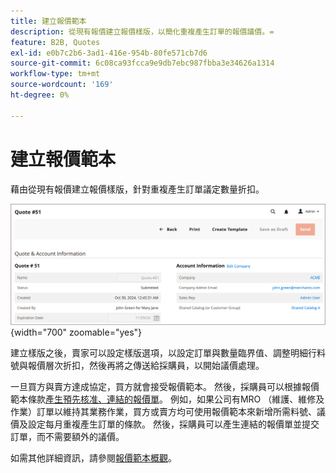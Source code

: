 ```yaml
---
title: 建立報價範本
description: 從現有報價建立報價樣版，以簡化重複產生訂單的報價議價。=
feature: B2B, Quotes
exl-id: e0b7c2b6-3ad1-416e-954b-80fe571cb7d6
source-git-commit: 6c08ca93fcca9e9db7ebc987fbba3e34626a1314
workflow-type: tm+mt
source-wordcount: '169'
ht-degree: 0%

---
```


# 建立報價範本

<!--This topic is linked to from the Commerce Admin quote templates page. If the URL to this topic changes, make sure to add a redirect to prevent the Admin link from returning a 404 error.-->

藉由從現有報價建立報價樣版，針對重複產生訂單議定數量折扣。

![從管理員建立報價範本](./assets/quote-template-create-from-admin.png){width="700" zoomable="yes"}

建立樣版之後，賣家可以設定樣版選項，以設定訂單與數量臨界值、調整明細行料號與報價層次折扣，然後再將之傳送給採購員，以開始議價處理。

一旦買方與賣方達成協定，買方就會接受報價範本。 然後，採購員可以根據報價範本條款[產生預先核准、連結的報價單](account-dashboard-my-quote-templates.md)。 例如，如果公司有MRO （維護、維修及作業）訂單以維持其業務作業，買方或賣方均可使用報價範本來新增所需料號、議價及設定每月重複產生訂單的條款。 然後，採購員可以產生連結的報價單並提交訂單，而不需要額外的議價。

如需其他詳細資訊，請參閱[報價範本概觀](quote-templates-overview.md)。
